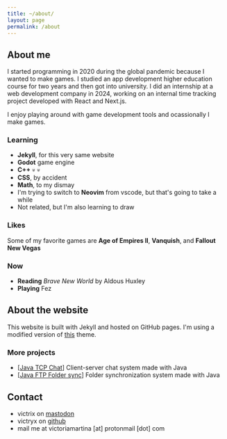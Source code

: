 ```yaml
---
title: ~/about/
layout: page
permalink: /about
---
```


## About me

I started programming in 2020 during the global pandemic because I wanted to make games. I studied an app development higher education course for two years and then got into university. I did an internship at a web development company in 2024, working on an internal time tracking project developed with React and Next.js.

I enjoy playing around with game development tools and ocassionally I make games.

### Learning

- **Jekyll**, for this very same website
- **Godot** game engine
- **C++** 💀 💀
- **CSS**, by accident
- **Math**, to my dismay
- I'm trying to switch to **Neovim** from vscode, but that's going to take a while
- Not related, but I'm also learning to draw

### Likes

Some of my favorite games are **Age of Empires II**, **Vanquish**, and **Fallout New Vegas**

### Now

- **Reading** _Brave New World_ by Aldous Huxley
- **Playing** Fez
<!-- TODO: lastfm script-->

## About the website

This website is built with Jekyll and hosted on GitHub pages. I'm using a modified version of [this](https://github.com/b2a3e8/jekyll-theme-console) theme.

### More projects

- \[[Java TCP Chat](https://github.com/victryx/TINAC-Chat)\] Client-server chat system made with Java
- \[[Java FTP Folder sync](https://github.com/victryx/SuperSync)\] Folder synchronization system made with Java

## Contact

- victrix on [mastodon](https://tech.lgbt/@victrix)
- victryx on [github](https://github.com/victryx)
- mail me at victoriamartina \[at\] protonmail \[dot\] com
